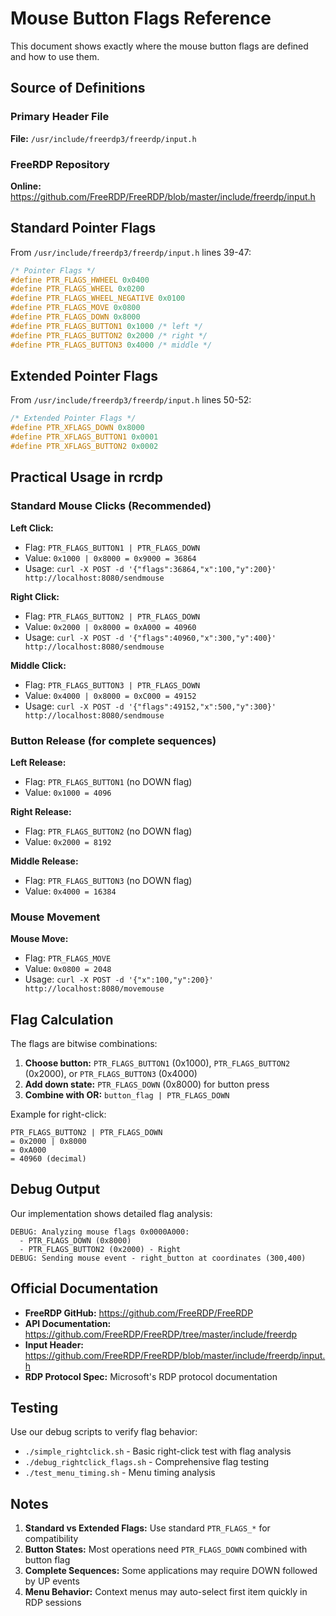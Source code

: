 # Mouse Button Flags Reference

This document shows exactly where the mouse button flags are defined and how to use them.

## Source of Definitions

### Primary Header File
**File:** `/usr/include/freerdp3/freerdp/input.h`

### FreeRDP Repository
**Online:** https://github.com/FreeRDP/FreeRDP/blob/master/include/freerdp/input.h

## Standard Pointer Flags

From `/usr/include/freerdp3/freerdp/input.h` lines 39-47:

```c
/* Pointer Flags */
#define PTR_FLAGS_HWHEEL 0x0400
#define PTR_FLAGS_WHEEL 0x0200
#define PTR_FLAGS_WHEEL_NEGATIVE 0x0100
#define PTR_FLAGS_MOVE 0x0800
#define PTR_FLAGS_DOWN 0x8000
#define PTR_FLAGS_BUTTON1 0x1000 /* left */
#define PTR_FLAGS_BUTTON2 0x2000 /* right */
#define PTR_FLAGS_BUTTON3 0x4000 /* middle */
```

## Extended Pointer Flags

From `/usr/include/freerdp3/freerdp/input.h` lines 50-52:

```c
/* Extended Pointer Flags */
#define PTR_XFLAGS_DOWN 0x8000
#define PTR_XFLAGS_BUTTON1 0x0001
#define PTR_XFLAGS_BUTTON2 0x0002
```

## Practical Usage in rcrdp

### Standard Mouse Clicks (Recommended)

**Left Click:**
- Flag: `PTR_FLAGS_BUTTON1 | PTR_FLAGS_DOWN`
- Value: `0x1000 | 0x8000 = 0x9000 = 36864`
- Usage: `curl -X POST -d '{"flags":36864,"x":100,"y":200}' http://localhost:8080/sendmouse`

**Right Click:**
- Flag: `PTR_FLAGS_BUTTON2 | PTR_FLAGS_DOWN`
- Value: `0x2000 | 0x8000 = 0xA000 = 40960`
- Usage: `curl -X POST -d '{"flags":40960,"x":300,"y":400}' http://localhost:8080/sendmouse`

**Middle Click:**
- Flag: `PTR_FLAGS_BUTTON3 | PTR_FLAGS_DOWN`
- Value: `0x4000 | 0x8000 = 0xC000 = 49152`
- Usage: `curl -X POST -d '{"flags":49152,"x":500,"y":300}' http://localhost:8080/sendmouse`

### Button Release (for complete sequences)

**Left Release:**
- Flag: `PTR_FLAGS_BUTTON1` (no DOWN flag)
- Value: `0x1000 = 4096`

**Right Release:**
- Flag: `PTR_FLAGS_BUTTON2` (no DOWN flag)
- Value: `0x2000 = 8192`

**Middle Release:**
- Flag: `PTR_FLAGS_BUTTON3` (no DOWN flag)
- Value: `0x4000 = 16384`

### Mouse Movement

**Mouse Move:**
- Flag: `PTR_FLAGS_MOVE`
- Value: `0x0800 = 2048`
- Usage: `curl -X POST -d '{"x":100,"y":200}' http://localhost:8080/movemouse`

## Flag Calculation

The flags are bitwise combinations:

1. **Choose button:** `PTR_FLAGS_BUTTON1` (0x1000), `PTR_FLAGS_BUTTON2` (0x2000), or `PTR_FLAGS_BUTTON3` (0x4000)
2. **Add down state:** `PTR_FLAGS_DOWN` (0x8000) for button press
3. **Combine with OR:** `button_flag | PTR_FLAGS_DOWN`

Example for right-click:
```
PTR_FLAGS_BUTTON2 | PTR_FLAGS_DOWN
= 0x2000 | 0x8000
= 0xA000
= 40960 (decimal)
```

## Debug Output

Our implementation shows detailed flag analysis:

```
DEBUG: Analyzing mouse flags 0x0000A000:
  - PTR_FLAGS_DOWN (0x8000)
  - PTR_FLAGS_BUTTON2 (0x2000) - Right
DEBUG: Sending mouse event - right_button at coordinates (300,400)
```

## Official Documentation

- **FreeRDP GitHub:** https://github.com/FreeRDP/FreeRDP
- **API Documentation:** https://github.com/FreeRDP/FreeRDP/tree/master/include/freerdp
- **Input Header:** https://github.com/FreeRDP/FreeRDP/blob/master/include/freerdp/input.h
- **RDP Protocol Spec:** Microsoft's RDP protocol documentation

## Testing

Use our debug scripts to verify flag behavior:
- `./simple_rightclick.sh` - Basic right-click test with flag analysis
- `./debug_rightclick_flags.sh` - Comprehensive flag testing
- `./test_menu_timing.sh` - Menu timing analysis

## Notes

1. **Standard vs Extended Flags:** Use standard `PTR_FLAGS_*` for compatibility
2. **Button States:** Most operations need `PTR_FLAGS_DOWN` combined with button flag
3. **Complete Sequences:** Some applications may require DOWN followed by UP events
4. **Menu Behavior:** Context menus may auto-select first item quickly in RDP sessions